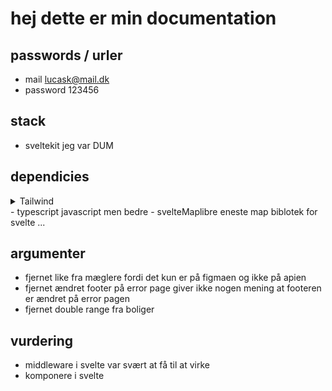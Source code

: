 # hej dette er min documentation

## passwords / urler

- mail
  lucask@mail.dk
- password
  123456

## stack

- sveltekit
  jeg var DUM

## dependicies

<details>
<summary>Tailwind</summary>
<p>tailwind er bedre end css, stadig lort tho</p>
</details>
- typescript
  javascript men bedre
- svelteMaplibre
  eneste map biblotek for svelte ...

## argumenter

- fjernet like fra mæglere
  fordi det kun er på figmaen og ikke på apien
- fjernet ændret footer på error page
  giver ikke nogen mening at footeren er ændret på error pagen
- fjernet double range fra boliger

## vurdering

- middleware i svelte var svært at få til at virke
- komponere i svelte
